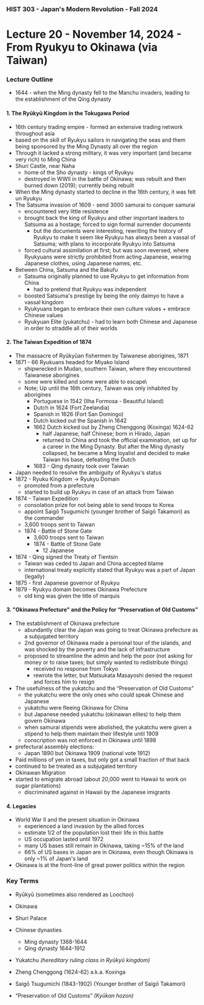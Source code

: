 ### HIST 303 - Japan's Modern Revolution - Fall 2024

[//]: <> (use `gqap` to force wrap text)
[//]: <> (use `:noa w` to save without autoformatting)

# Lecture 20 - November 14, 2024 - From Ryukyu to Okinawa (via Taiwan)

### Lecture Outline

- 1644 - when the Ming dynasty fell to the Manchu invaders, leading to the establishment of the Qing
  dynasty

#### 1. The Ryūkyū Kingdom in the Tokugawa Period

- 16th century trading empire - formed an extensive trading network throughout asia
- based on the skill of Ryukyu sailors in navigating the seas and them being sponsored by the Ming
  Dynasty all over the region
- Through it lacked a strong military, it was very important (and became very rich) to Ming China
- Shuri Castle, near Naha
  - home of the Sho dynasty - kings of Ryukyu
  - destroyed in WWII in the battle of Okinawa; was rebuilt and then burned down (2019); currently
    being rebuilt
- When the Ming dynasty started to decline in the 16th century, it was felt un Ryukyu
- The Satsuma invasion of 1609 - send 3000 samurai to conquer samurai
  - encountered very little resistence
  - brought back the king of Ryukyu and other important leaders to Satsuma as a hostage; forced to
    sign formal surrender documents
    - but the documents were interesting, rewriting the history of Ryukyu to make it seem like
      Ryukyu has always been a vassal of Satsuma; with plans to incorporate Ryukyu into Satsuma
  - forced cultural assimilation at first; but was soon reversed, where Ryukyuans were strictly
    prohibited from acting Japanese, wearing Japanese clothes, using Japanese names, etc.
- Between China, Satsuma and the Bakufu
  - Satsuma originally planned to use Ryukyu to get information from China
    - had to pretend that Ryukyu was independent
  - boosted Satsuma's prestige by being the only daimyo to have a vassal kingdom
  - Ryukyuans began to embrace their own culture values + embrace Chinese values
  - Ryukyuan Elite (yukatchu) - had to learn both Chinese and Japanese in order to straddle all of
    their worlds

#### 2. The Taiwan Expedition of 1874

- The massacre of Ryūkyūan fishermen by Taiwanese aborigines, 1871
- 1871 - 66 Ryukuans headed for Miyako Island
  - shipwrecked in Mudan, southern Taiwan, where they encountered Taiwanese aborigines
  - some were killed and some were able to escape\
  - Note; Up until the 16th century, Taiwan was only inhabited by aborigines
    - Portuguese in 1542 (Ilha Formosa - Beautiful Island)
    - Dutch in 1624 (Fort Zeelandia)
    - Spanish in 1626 (Fort San Domingo)
    - Dutch kicked out the Spanish in 1642
    - 1662 Dutch kicked out by Zheng Chenggong (Koxinga) 1624-62
      - half Japanese, half Chinese; born in Hirado, Japan
      - returned to China and took the official examination, set up for a career in the Ming
        Dynasty. But after the Ming dynasty collapsed, he became a Ming loyalist and decided to make
        Taiwan his base, defeating the Dutch
    - 1683 - Qing dynasty took over Taiwan
- Japan needed to resolve the ambiguity of Ryukyu's status
- 1872 - Ryuku Kingdom -> Ryukyu Domain
  - promoted from a prefecture
  - started to build up Ryukyu in case of an attack from Taiwan
- 1874 - Taiwan Expedition
  - consolation prize for not being able to send troops to Korea
  - appoint Saigō Tsugumichi (younger brother of Saigō Takamori) as the commander
  - 3,600 troops sent to Taiwan
  - 1874 - Battle of Stone Gate
    - 3,600 troops sent to Taiwan
    - 1874 - Battle of Stone Gate
      - 12 Japanese
- 1874 - Qing signed the Treaty of Tientsin
  - Taiwan was ceded to Japan and China accepted blame
  - international treaty explicitly stated that Ryukyu was a part of Japan (legally)
- 1875 - first Japanese governor of Ryukyu
- 1879 - Ryukyu domain becomes Okinawa Prefecture
  - old king was given the title of marquis

#### 3. "Okinawa Prefecture" and the Policy for “Preservation of Old Customs”

- The establishment of Okinawa prefecture
  - abundantly clear the Japan was going to treat Okinawa prefecture as a subjugated territory
  - 2nd governor of Okinawa made a personal tour of the islands, and was shocked by the poverty and
    the lack of infrastructure
  - proposed to streamline the admin and help the poor (not asking for money or to raise taxes; but
    simply wanted to redistribute things)
    - received no response from Tokyo
    - rewrote the letter, but Matsukata Masayoshi denied the request and forces him to resign
- The usefulness of the yukatchu and the “Preservation of Old Customs”
  - the yukatchu were the only ones who could speak Chinese and Japanese
  - yukatchu were fleeing Okinawa for China
  - but Japanese needed yukatchu (okinawan elites) to help them govern Okinawa
  - when samurai stipends were abolished, the yukatchu were given a stipend to help them maintain
    their lifestyle until 1909
  - conscription was not enforced in Okinawa until 1898
- prefectural assembly elections:
  - Japan 1890 but Okinawa 1909 (national vote 1912)
- Paid millions of yen in taxes, but only got a small fraction of that back
- continued to be treated as a subjugated territory
- Okinawan Migration
- started to emigrate abroad (about 20,000 went to Hawaii to work on sugar plantations)
  - discriminated against in Hawaii by the Japanese imigrants

#### 4. Legacies

- World War II and the present situation in Okinawa
  - experienced a land invasion by the allied forces
  - estimate 1/2 of the population lost their life in this battle
  - US occupation lasted until 1972
  - many US bases still remain in Okinawa, taking ~15% of the land
  - 66% of US bases in Japan are in Okinawa, even though Okinawa is only ~1% of Japan's land
- Okinawa is at the front-line of great power politics within the region

### Key Terms

- Ryūkyū (sometimes also rendered as Loochoo)
- Okinawa
- Shuri Palace

- Chinese dynasties

  - Ming dynasty 1368-1644
  - Qing dynasty 1644-1912

- Yukatchu _(hereditary ruling class in Ryūkyū kingdom)_

- Zheng Chenggong (1624-62) a.k.a. Koxinga

- Saigō Tsugumichi (1843-1902) (Younger brother of Saigō Takamori)

- “Preservation of Old Customs” _(Kyūkan hozon)_
